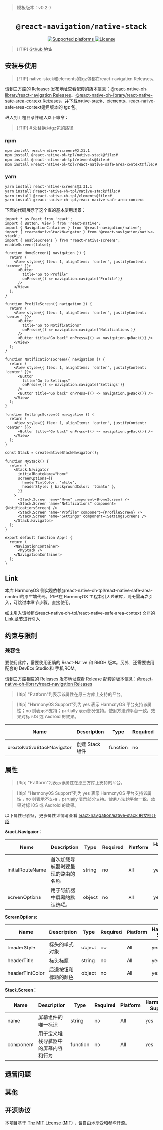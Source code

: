 > 模板版本：v0.2.0

<p align="center">
  <h1 align="center"> <code>@react-navigation/native-stack</code> </h1>
</p>
<p align="center">
    <a href="https://github.com/react-navigation/react-navigation/tree/6.x/packages/native-stack">
        <img src="https://img.shields.io/badge/platforms-android%20|%20ios%20|%20harmony%20-lightgrey.svg" alt="Supported platforms" />
    </a>
    <a href="https://github.com/react-navigation/react-navigation/blob/6.x/packages/native-stack/LICENSE">
         <img src="https://img.shields.io/badge/license-MIT-green.svg" alt="License" />
    </a>
</p>

> [!TIP] [Github 地址](https://github.com/react-native-oh-library/react-navigation/tree/sig/packages/native-stack)

## 安装与使用

> [!TIP] native-stack和elements的tgz包都在react-navigation Releases。

请到三方库的 Releases 发布地址查看配套的版本信息：[@react-native-oh-library/react-navigation Releases](https://github.com/react-native-oh-library/react-navigation/releases)、[@react-native-oh-library/react-native-safe-area-context Releases](https://github.com/react-native-oh-library/react-native-safe-area-context/releases)，并下载native-stack、elements、react-native-safe-area-context适用版本的 tgz 包。

进入到工程目录并输入以下命令：

> [!TIP] # 处替换为tgz包的路径

<!-- tabs:start -->

### **npm**

```bash
npm install react-native-screens@3.31.1
npm install @react-native-oh-tpl/native-stack@file:#
npm install @react-native-oh-tpl/elements@file:#
npm install @react-native-oh-tpl/react-native-safe-area-context@file:#
```

### **yarn**

```bash
yarn install react-native-screens@3.31.1
yarn install @react-native-oh-tpl/native-stack@file:#
yarn install @react-native-oh-tpl/elements@file:#
yarn install @react-native-oh-tpl/react-native-safe-area-context
```

<!-- tabs:end -->

下面的代码展示了这个库的基本使用场景：

```tsx
import * as React from 'react';
import { Button, View } from 'react-native';
import { NavigationContainer } from '@react-navigation/native';
import { createNativeStackNavigator } from '@react-navigation/native-stack';
import { enableScreens } from "react-native-screens";
enableScreens(false);

function HomeScreen({ navigation }) {
  return (
    <View style={{ flex: 1, alignItems: 'center', justifyContent: 'center' }}>
      <Button
        title="Go to Profile"
        onPress={() => navigation.navigate('Profile')}
      />
    </View>
  );
}

function ProfileScreen({ navigation }) {
  return (
    <View style={{ flex: 1, alignItems: 'center', justifyContent: 'center' }}>
      <Button
        title="Go to Notifications"
        onPress={() => navigation.navigate('Notifications')}
      />
      <Button title="Go back" onPress={() => navigation.goBack()} />
    </View>
  );
}

function NotificationsScreen({ navigation }) {
  return (
    <View style={{ flex: 1, alignItems: 'center', justifyContent: 'center' }}>
      <Button
        title="Go to Settings"
        onPress={() => navigation.navigate('Settings')}
      />
      <Button title="Go back" onPress={() => navigation.goBack()} />
    </View>
  );
}

function SettingsScreen({ navigation }) {
  return (
    <View style={{ flex: 1, alignItems: 'center', justifyContent: 'center' }}>
      <Button title="Go back" onPress={() => navigation.goBack()} />
    </View>
  );
}

const Stack = createNativeStackNavigator();

function MyStack() {
  return (
    <Stack.Navigator
      initialRouteName="Home"
      screenOptions={{
        headerTintColor: 'white',
        headerStyle: { backgroundColor: 'tomato' },
      }}
    >
      <Stack.Screen name="Home" component={HomeScreen} />
      <Stack.Screen name="Notifications" component={NotificationsScreen} />
      <Stack.Screen name="Profile" component={ProfileScreen} />
      <Stack.Screen name="Settings" component={SettingsScreen} />
    </Stack.Navigator>
  );
}

export default function App() {
  return (
    <NavigationContainer>
      <MyStack />
    </NavigationContainer>
  );
}

```

## Link

本库 HarmonyOS 侧实现依赖@react-native-oh-tpl/react-native-safe-area-context的原生端代码，如已在 HarmonyOS 工程中引入过该库，则无需再次引入，可跳过本章节步骤，直接使用。

如未引入请参照[@react-native-oh-tpl/react-native-safe-area-context 文档的 Link 章节](https://gitee.com/react-native-oh-library/usage-docs/blob/master/zh-cn/react-native-safe-area-context.md#link)进行引入

## 约束与限制

### 兼容性

要使用此库，需要使用正确的 React-Native 和 RNOH 版本。另外，还需要使用配套的 DevEco Studio 和 手机 ROM。

请到三方库相应的 Releases 发布地址查看 Release 配套的版本信息：[@react-native-oh-library/react-navigation Releases](https://github.com/react-native-oh-library/react-navigation/releases)

> [!tip] "Platform"列表示该属性在原三方库上支持的平台。

> [!tip] "HarmonyOS Support"列为 yes 表示 HarmonyOS 平台支持该属性；no 则表示不支持；partially 表示部分支持。使用方法跨平台一致，效果对标 iOS 或 Android 的效果。

| Name                       | Description     | Type     | Required | Platform | HarmonyOS Support |
| -------------------------- | --------------- | -------- | -------- | -------- | ----------------- |
| createNativeStackNavigator | 创建 Stack 组件 | function | no       | All      | yes               |

## 属性

> [!tip] "Platform"列表示该属性在原三方库上支持的平台。

> [!tip] "HarmonyOS Support"列为 yes 表示 HarmonyOS 平台支持该属性；no 则表示不支持；partially 表示部分支持。使用方法跨平台一致，效果对标 iOS 或 Android 的效果。

以下属性已验证，更多属性详情请查看 [react-navigation/native-stack 的文档介绍](https://reactnavigation.org/docs/native-stack-navigator)

**Stack.Navigator：**

| Name             | Description                        | Type   | Required | Platform | HarmonyOS Support |
| ---------------- | ---------------------------------- | ------ | -------- | -------- | ----------------- |
| initialRouteName | 首次加载导航器时要呈现的路由的名称 | string | no       | All      | yes               |
| screenOptions    | 用于导航器中屏幕的默认选项。       | object | no       | All      | yes               |

**ScreenOptions:**

| Name            | Description          | Type   | Required | Platform | HarmonyOS Support |
| --------------- | -------------------- | ------ | -------- | -------- | ----------------- |
| headerStyle     | 标头的样式对象       | object | no       | All      | yes               |
| headerTitle     | 标头标题             | string | no       | All      | yes               |
| headerTintColor | 后退按钮和标题的颜色 | object | no       | All      | yes               |

**Stack.Screen：**

| Name      | Description                          | Type     | Required | Platform | HarmonyOS Support |
| --------- | ------------------------------------ | -------- | -------- | -------- | ----------------- |
| name      | 屏幕组件的唯一标识                   | string   | no       | All      | yes               |
| component | 用于定义堆栈导航器中的屏幕内容和行为 | function | no       | All      | yes               |

## 遗留问题

## 其他

## 开源协议

本项目基于 [The MIT License (MIT)](https://github.com/react-navigation/react-navigation/blob/main/packages/native-stack/LICENSE) ，请自由地享受和参与开源。
